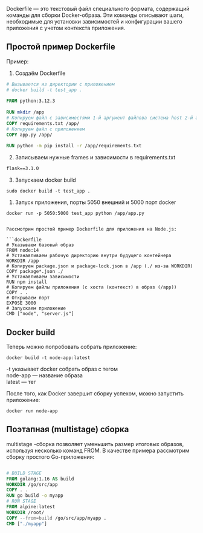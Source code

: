 Dockerfile — это текстовый файл специального формата, содержащий команды для сборки Docker-образа. Эти команды описывают шаги, необходимые для установки зависимостей и конфигурации вашего приложения с учетом контекста приложения.
## Простой пример Dockerfile
Пример:
1. Создаём Dockerfile
```dockerfile
# Вызывается из директории с приложением  
# docker build -t test_app .  
  
FROM python:3.12.3  
  
RUN mkdir /app  
# Копируем файл с зависимостями 1-й аргумент файлова система host 2-й аргумент файловая система образа  
COPY requirements.txt /app/  
# Копируем файл с приложением  
COPY app.py /app/  
  
RUN python -m pip install -r /app/requirements.txt
```

2. Записываем нужные frames и зависимости в requirements.txt
```txt
flask==3.1.0
```

3. Запускаем docker build
```console
sudo docker build -t test_app .
```

1. Запуск приложения, порты 5050 внешний и 5000 порт docker
```console
docker run -p 5050:5000 test_app python /app/app.py
```


```

Рассмотрим простой пример Dockerfile для приложения на Node.js:

```dockerfile
# Указываем базовый образ
FROM node:14
# Устанавливаем рабочую директорию внутри будущего контейнера
WORKDIR /app
# Копируем package.json и package-lock.json в /app (./ из-за WORKDIR)
COPY package*.json ./
# Устанавливаем зависимости
RUN npm install
# Копируем файлы приложения (с хоста (контекст) в образ (/app))
COPY . .
# Открываем порт
EXPOSE 3000
# Запускаем приложение
CMD ["node", "server.js"]
```


## Docker build
Теперь можно попробовать собрать приложение: 
```shell
docker build -t node-app:latest
```

-t указывает docker собрать образ с тегом  
node-app — название образа  
latest — тег

После того, как Docker завершит сборку успехом, можно запустить приложение: 
```shell
docker run node-app
```

## Поэтапная (multistage) сборка
multistage -сборка позволяет уменьшить размер итоговых образов, используя несколько команд FROM. В качестве примера рассмотрим сборку простого Go-приложения:
```dockerfile

# BUILD STAGE
FROM golang:1.16 AS build
WORKDIR /go/src/app
COPY . .
RUN go build -o myapp
# RUN STAGE
FROM alpine:latest
WORKDIR /root/
COPY --from=build /go/src/app/myapp .
CMD ["./myapp"]
```

